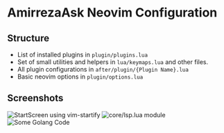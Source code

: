 # AmirrezaAsk Neovim Configuration

## Structure
- List of installed plugins in `plugin/plugins.lua`
- Set of small utilities and helpers in `lua/keymaps.lua` and other files.
- All plugin configurations in `after/plugin/{Plugin Name}.lua`
- Basic neovim options in `plugin/options.lua`

## Screenshots
![StartScreen using `vim-startify`](https://raw.github.com/amirrezaask/dotfiles/master/nvim/screenshots/start.png)
![`core/lsp.lua` module](https://raw.github.com/amirrezaask/dotfiles/master/nvim/screenshots/luacode.png)
![Some Golang Code](https://raw.github.com/amirrezaask/dotfiles/master/nvim/screenshots/gocode.png)


